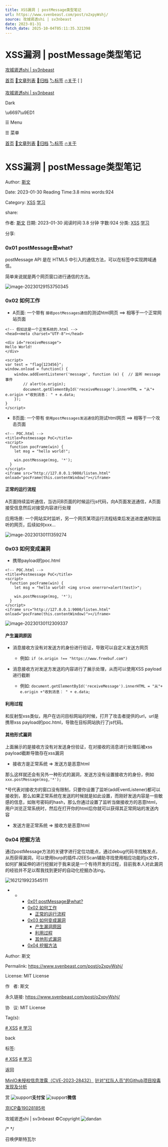 ```yaml
---
title: XSS漏洞 | postMessage类型笔记
url: https://www.svenbeast.com/post/o2xpyWshj/
source: 攻城肾透shi | sv3nbeast
date: 2023-01-31
fetch_date: 2025-10-04T05:11:35.321398
---
```


# XSS漏洞 | postMessage类型笔记

[攻城肾透shi | sv3nbeast](https://www.svenbeast.com)

[首页](/)
[📃文章列表](/posts)
[📖归档](/archives)
[🏷️标签](/tags)
[🔥关于](/post/about)
[ ]

[攻城肾透shi | sv3nbeast](https://www.svenbeast.com)

Dark

\u6697\u9ED1

☰ Menu

☰ 菜单

[首页](/)
[📃文章列表](/posts)
[📖归档](/archives)
[🏷️标签](/tags)
[🔥关于](/post/about)

# XSS漏洞 | postMessage类型笔记

Author:
[斯文](/)

Date: 2023-01-30
Reading Time:3.8 mins
words:924

Category:
[XSS](https://www.svenbeast.com/tag/B2e6dlVTK/)
[学习](https://www.svenbeast.com/tag/IVn8EkeWs/)

share:

作者:
[斯文](/)
日期: 2023-01-30
阅读时间:3.8 分钟
字数:924
分类:
[XSS](https://www.svenbeast.com/tag/B2e6dlVTK/)
[学习](https://www.svenbeast.com/tag/IVn8EkeWs/)

分享:

### 0x01 postMessage是what?

postMessage API 是在 HTML5 中引入的通信方法，可以在标签中实现跨域通信。

简单来说就是两个网页窗口进行通信的方法。

![image-20230129153750345](https://fastly.jsdelivr.net/gh/Ru1e/blogImage@main/images/202301291537439.png)

### 0x02 如何工作

* A页面: 一个带有 `接收postMessages通信`的测试html网页 ==> 相等于一个正常网站页面

```
<!-- 假如这是一个正常系统的.html -->
<head><meta charset="UTF-8"></head>

<div id="receiveMessage">
Hello World!
</div>

<script>
var test = "flag{123456}";
window.onload = function() {
    window.addEventListener('message', function (e) {  // 监听 message 事件
        // alert(e.origin);
        document.getElementById('receiveMessage').innerHTML = "从"+ e.origin +"收到消息： " + e.data;
    });
}
</script>
```

* B页面: 一个带有 `使用postMessages发送通信`的测试html网页 ==> 相等于一个攻击页面

```
<!-- POC.html -->
<title>Postmessage PoC</title>
<script>
  function pocFrame(win) {
    let msg = "hello world!";

    win.postMessage(msg, '*');
  }
</script>
<iframe src="http://127.0.0.1:9000/listen.html" onload="pocFrame(this.contentWindow)"></iframe>
```

#### 正常的运行流程

A页面持续监听通信，当访问B页面的时候运行js代码，向A页面发送通信，A页面接受信息然后对接受内容进行处理

应用场景: 一个网站实时监听，另一个网页某项运行流程结束后发送进度通知到监听的网页，后续如何xxx...

![image-20230130111359274](https://fastly.jsdelivr.net/gh/Ru1e/blogImage@main/images/202301301115198.png)

### 0x03 如何变成漏洞

* 携带payload的poc.html

```
<!-- POC.html -->
<title>Postmessage PoC</title>
<script>
  function pocFrame(win) {
    let msg = "hello world! <img src=x onerror=alert(test)>";

    win.postMessage(msg, '*');
  }
</script>
<iframe src="http://127.0.0.1:9000/listen.html" onload="pocFrame(this.contentWindow)"></iframe>
```

![image-20230130112309337](https://fastly.jsdelivr.net/gh/Ru1e/blogImage@main/images/202301301123373.png)

#### 产生漏洞原因

* 消息接收方没有对发送方的身份进行验证，导致可以自定义发送方网页

  + 例如: `if (e.origin !== "https://www.freebuf.com")`
* 消息接收方对发送方发送的内容进行了展示处理，从而可以使用XSS payload进行截断

  + 例如: `document.getElementById('receiveMessage').innerHTML = "从"+ e.origin +"收到消息： " + e.data;`

#### 利用过程

和反射型xss类似，用户在访问目标网站的时候，打开了攻击者提供的url，url是携带xss payload的poc.html，导致在目标网站执行了js代码。

#### 其他形式漏洞

上面展示的是接收方没有对发送身份验证，在对接收的消息进行处理后被xss payload截断导致存在xss漏洞

* 接收方是正常系统 => 发送方是恶意html

那么这样就还会有另外一种形式的漏洞，发送方没有设置接收方的身份，例如 `xxx.postMessage(msg,'*');`

\*号代表对接收方的窗口没有限制，只要你设置了监听(addEventListener)都可以接收到，那么如果正常系统在发送的时候就是如此设置，而刚好发送内容是一些敏感的信息，如账号密码的hash，那么你通过设置了监听当做接收方的恶意html，用户浏览正常系统时，然后在打开你的html后你就可以获得其正常网站的发送内容

* 发送方是正常系统 => 接收方是恶意html

### 0x04 挖掘方法

通过postMessage方法的关键字进行定位功能点，通过debug代码寻找触发点，从而获得漏洞，可以使用burp的插件J2EEScan辅助寻找使用相应功能的js文件，如何扩展延伸的进行挖掘对于我来说是一个有待开发的过程，目前我本人对此漏洞的经验并不足以帮我找到更好的自动化挖掘办法ing，

![1621219923545111](https://fastly.jsdelivr.net/gh/Ru1e/blogImage@main/images/202301301454558.gif)

* + - [0x01 postMessage是what?](#0x01-postmessage%E6%98%AFwhat)
    - [0x02 如何工作](#0x02-%E5%A6%82%E4%BD%95%E5%B7%A5%E4%BD%9C)
      * [正常的运行流程](#%E6%AD%A3%E5%B8%B8%E7%9A%84%E8%BF%90%E8%A1%8C%E6%B5%81%E7%A8%8B)
    - [0x03 如何变成漏洞](#0x03-%E5%A6%82%E4%BD%95%E5%8F%98%E6%88%90%E6%BC%8F%E6%B4%9E)
      * [产生漏洞原因](#%E4%BA%A7%E7%94%9F%E6%BC%8F%E6%B4%9E%E5%8E%9F%E5%9B%A0)
      * [利用过程](#%E5%88%A9%E7%94%A8%E8%BF%87%E7%A8%8B)
      * [其他形式漏洞](#%E5%85%B6%E4%BB%96%E5%BD%A2%E5%BC%8F%E6%BC%8F%E6%B4%9E)
    - [0x04 挖掘方法](#0x04-%E6%8C%96%E6%8E%98%E6%96%B9%E6%B3%95)

Author:
斯文

Permalink:
<https://www.svenbeast.com/post/o2xpyWshj/>

License:
MIT License

作   者:
斯文

永久链接:
<https://www.svenbeast.com/post/o2xpyWshj/>

协   议:
MIT License

Tag(s):

[# XSS](https://www.svenbeast.com/tag/B2e6dlVTK/)
[# 学习](https://www.svenbeast.com/tag/IVn8EkeWs/)

back

标签:

[# XSS](https://www.svenbeast.com/tag/B2e6dlVTK/)
[# 学习](https://www.svenbeast.com/tag/IVn8EkeWs/)

返回

[MinIO未授权信息泄露（CVE-2023-28432）](https://www.svenbeast.com/post/_sKzg-nS0/)
[针对"红队人员"的Github项目投毒发现及分析](https://www.svenbeast.com/post/ZVscVsf50/)

赏  ![support](https://www.svenbeast.com/media/images/alipay.png)**支付宝**   ![support](https://www.svenbeast.com/media/images/wechat.png)**微信**

[京ICP备19028185号](http://beian.miit.gov.cn/)

攻城肾透shi | sv3nbeast ©Copyright
 ![dandan](https://i.loli.net/2020/03/31/kG71rUoEW5YQq4h.gif)

/\*
\*/

召唤伊斯特瓦尔